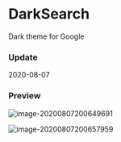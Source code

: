 # DarkSearch
Dark theme for Google 



### Update

2020-08-07



### Preview

![image-20200807200649691](/Users/qoli/GitHub/DarkSearch/README.assets/image-20200807200649691.png)

![image-20200807200657959](/Users/qoli/GitHub/DarkSearch/README.assets/image-20200807200657959.png)